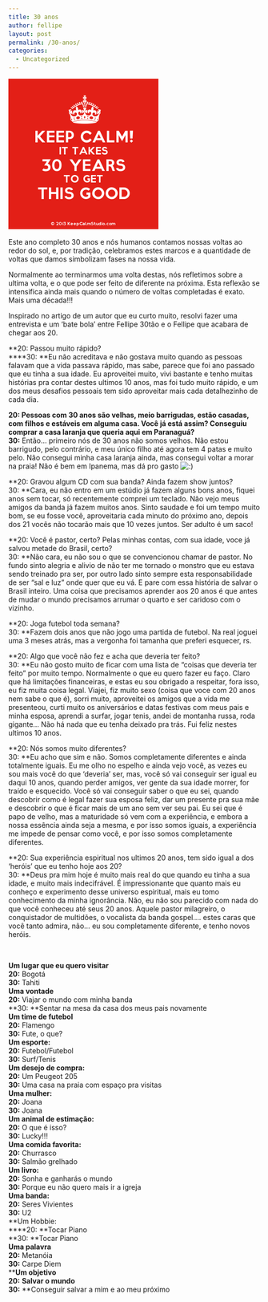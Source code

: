 ```yaml
---
title: 30 anos
author: fellipe
layout: post
permalink: /30-anos/
categories:
  - Uncategorized
---
```

[<img class="size-full wp-image-169 aligncenter" alt="kcs_b880b6e5" src="/img/posts//2014/05/kcs_b880b6e5.png" width="300" height="300" />][1]

Este ano completo 30 anos e nós humanos contamos nossas voltas ao redor do sol, e, por tradição, celebramos estes marcos e a quantidade de voltas que damos simbolizam fases na nossa vida.

Normalmente ao terminarmos uma volta destas, nós refletimos sobre a ultima volta, e o que pode ser feito de diferente na próxima. Esta reflexão se intensifica ainda mais quando o número de voltas completadas é exato. Mais uma década!!!

Inspirado no artigo de um autor que eu curto muito, resolvi fazer uma entrevista e um &#8216;bate bola&#8217; entre Fellipe 30tão e o Fellipe que acabara de chegar aos 20.

**20: Passou muito rápido?  
****30: **Eu não acreditava e não gostava muito quando as pessoas falavam que a vida passava rápido, mas sabe, parece que foi ano passado que eu tinha a sua idade. Eu aproveitei muito, vivi bastante e tenho muitas histórias pra contar destes ultimos 10 anos, mas foi tudo muito rápido, e um dos meus desafios pessoais tem sido aproveitar mais cada detalhezinho de cada dia.

**20: Pessoas com 30 anos são velhas, meio barrigudas, estão casadas, com filhos e estáveis em alguma casa. Você já está assim? Conseguiu comprar a casa laranja que queria aqui em Paranaguá?  
30:** Então&#8230; primeiro nós de 30 anos não somos velhos. Não estou barrigudo, pelo contrário, e meu único filho até agora tem 4 patas e muito pelo. Não consegui minha casa laranja ainda, mas consegui voltar a morar na praia! Não é bem em Ipanema, mas dá pro gasto <img src='http://fellipebrito.com/wp-includes/images/smilies/icon_smile.gif' alt=':)' class='wp-smiley' /> 

**20: Gravou algum CD com sua banda? Ainda fazem show juntos?  
30: **Cara, eu não entro em um estúdio já fazem alguns bons anos, fiquei anos sem tocar, só recentemente comprei um teclado. Não vejo meus amigos da banda já fazem muitos anos. Sinto saudade e foi um tempo muito bom, se eu fosse você, aproveitaria cada minuto do próximo ano, depois dos 21 vocês não tocarão mais que 10 vezes juntos. Ser adulto é um saco!

**20: Você é pastor, certo? Pelas minhas contas, com sua idade, voce já salvou metade do Brasil, certo?  
30: **Não cara, eu não sou o que se convencionou chamar de pastor. No fundo sinto alegria e alivio de não ter me tornado o monstro que eu estava sendo treinado pra ser, por outro lado sinto sempre esta responsabilidade de ser &#8220;sal e luz&#8221; onde quer que eu vá. E pare com essa história de salvar o Brasil inteiro. Uma coisa que precisamos aprender aos 20 anos é que antes de mudar o mundo precisamos arrumar o quarto e ser caridoso com o vizinho.

**20: Joga futebol toda semana?  
30: **Fazem dois anos que não jogo uma partida de futebol. Na real joguei uma 3 meses atrás, mas a vergonha foi tamanha que preferi esquecer, rs.

**20: Algo que você não fez e acha que deveria ter feito?  
30: **Eu não gosto muito de ficar com uma lista de &#8220;coisas que deveria ter feito&#8221; por muito tempo. Normalmente o que eu quero fazer eu faço. Claro que há limitações financeiras, e estas eu sou obrigado a respeitar, fora isso, eu fiz muita coisa legal. Viajei, fiz muito sexo (coisa que voce com 20 anos nem sabe o que é), sorri muito, aproveitei os amigos que a vida me presenteou, curti muito os aniversários e datas festivas com meus pais e minha esposa, aprendi a surfar, jogar tenis, andei de montanha russa, roda gigante&#8230; Não há nada que eu tenha deixado pra trás. Fui feliz nestes ultimos 10 anos.

**20: Nós somos muito diferentes?  
30: **Eu acho que sim e não. Somos completamente diferentes e ainda totalmente iguais. Eu me olho no espelho e ainda vejo você, as vezes eu sou mais você do que &#8216;deveria&#8217; ser, mas, você só vai conseguir ser igual eu daqui 10 anos, quando perder amigos, ver gente da sua idade morrer, for traído e esquecido. Você só vai conseguir saber o que eu sei, quando descobrir como é legal fazer sua esposa feliz, dar um presente pra sua mãe e descobrir o que é ficar mais de um ano sem ver seu pai. Eu sei que é papo de velho, mas a maturidade só vem com a experiência, e embora a nossa essência ainda seja a mesma, e por isso somos iguais, a experiência me impede de pensar como você, e por isso somos completamente diferentes.

**20: Sua experiência espiritual nos ultimos 20 anos, tem sido igual a dos &#8216;heróis&#8217; que eu tenho hoje aos 20?  
30: **Deus pra mim hoje é muito mais real do que quando eu tinha a sua idade, e muito mais indecifrável. É impressionante que quanto mais eu conheço e experimento desse universo espiritual, mais eu tomo conhecimento da minha ignorância. Não, eu não sou parecido com nada do que você conheceu até seus 20 anos. Aquele pastor milagreiro, o conquistador de multidões, o vocalista da banda gospel&#8230;. estes caras que você tanto admira, não&#8230; eu sou completamente diferente, e tenho novos heróis.

&nbsp;

**Um lugar que eu quero visitar**  
**20:** Bogotá  
**30:** Tahiti  
**Uma vontade**  
**20:** Viajar o mundo com minha banda  
**30: **Sentar na mesa da casa dos meus pais novamente  
**Um time de futebol**  
**20:** Flamengo  
**30:** Fute, o que?  
**Um esporte:**  
**20:** Futebol/Futebol  
**30:** Surf/Tenis  
**Um desejo de compra:**  
**20:** Um Peugeot 205  
**30:** Uma casa na praia com espaço pra visitas  
**Uma mulher:**  
**20:** Joana  
**30:** Joana  
**Um animal de estimação:**  
**20:** O que é isso?  
**30:** Lucky!!!  
**Uma comida favorita:**  
**20:** Churrasco  
**30:** Salmão grelhado  
**Um livro:  
20:** Sonha e ganharás o mundo  
**30:** Porque eu não quero mais ir a igreja  
**Uma banda:  
20:** Seres Vivientes  
**30:** U2  
**Um Hobbie:  
****20: **Tocar Piano  
**30: **Tocar Piano  
**Uma palavra**  
**20:** Metanóia  
**30:** Carpe Diem  
****Um objetivo**  
**20:** **Salvar o mundo**  
**30:** **Conseguir salvar a mim e ao meu próximo

 [1]: /img/posts//2014/05/kcs_b880b6e5.png